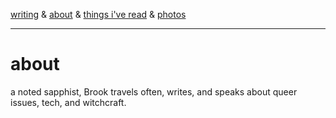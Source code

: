 [writing](index.md) & [about](about.md) & [things i've read](books.md) & [photos](http://vsco.co/brookshelley/images/1)

---

# about
a noted sapphist, Brook travels often, writes, and speaks about
queer issues, tech, and witchcraft.
